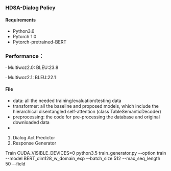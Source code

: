 ### HDSA-Dialog Policy

#### Requirements
* Python3.6
* Pytorch 1.0
* Pytorch-pretrained-BERT


### Performance：
· Multiwoz2.0: BLEU:23.8

· Multiwoz2.1: BLEU:22.1

#### File
* data: all the needed training/evaluation/testing data
* transformer: all the baseline and proposed models, which include the hierarchical disentangled self-attention (class TableSemanticDecoder)
* preprocessing: the code for pre-processing the database and original downloaded data
*

1. Dialog Act Predictor
2. Response Generator

Train
CUDA_VISIBLE_DEVICES=0 python3.5 train_generator.py --option train --model BERT_dim128_w_domain_exp --batch_size 512 --max_seq_length 50 --field
